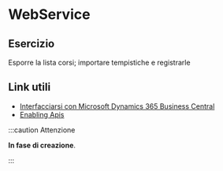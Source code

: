 
# WebService

## Esercizio

Esporre la lista corsi; importare tempistiche e registrarle


## Link utili
- [Interfacciarsi con Microsoft Dynamics 365 Business Central](https://learn.microsoft.com/it-it/training/paths/interface-with-business-central/)
- [Enabling Apis](https://learn.microsoft.com/en-us/dynamics365/business-central/dev-itpro/api-reference/v2.0/enabling-apis-for-dynamics-nav)

:::caution Attenzione

**In fase di creazione**.

:::
